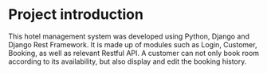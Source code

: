 # Project introduction
This hotel management system was developed using Python, Django and Django Rest Framework. It is made up of modules such as Login, Customer, Booking, as well as relevant Restful API. A customer can not only book room according to its availability, but also display and edit the booking history.
